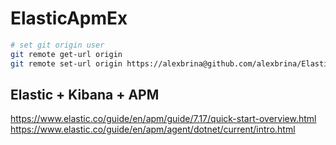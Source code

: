 # ElasticApmEx

```bash
# set git origin user
git remote get-url origin
git remote set-url origin https://alexbrina@github.com/alexbrina/ElasticApmEx.git
```

## Elastic + Kibana + APM

https://www.elastic.co/guide/en/apm/guide/7.17/quick-start-overview.html
https://www.elastic.co/guide/en/apm/agent/dotnet/current/intro.html

```bash

```